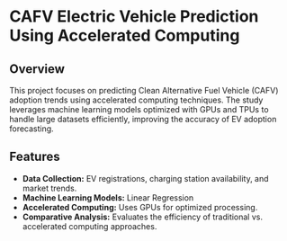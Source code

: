 # CAFV Electric Vehicle Prediction Using Accelerated Computing

## Overview
This project focuses on predicting Clean Alternative Fuel Vehicle (CAFV) adoption trends using accelerated computing techniques. The study leverages machine learning models optimized with GPUs and TPUs to handle large datasets efficiently, improving the accuracy of EV adoption forecasting.

## Features
- **Data Collection:** EV registrations, charging station availability, and market trends.
- **Machine Learning Models:** Linear Regression
- **Accelerated Computing:** Uses GPUs for optimized processing.
- **Comparative Analysis:** Evaluates the efficiency of traditional vs. accelerated computing approaches.

